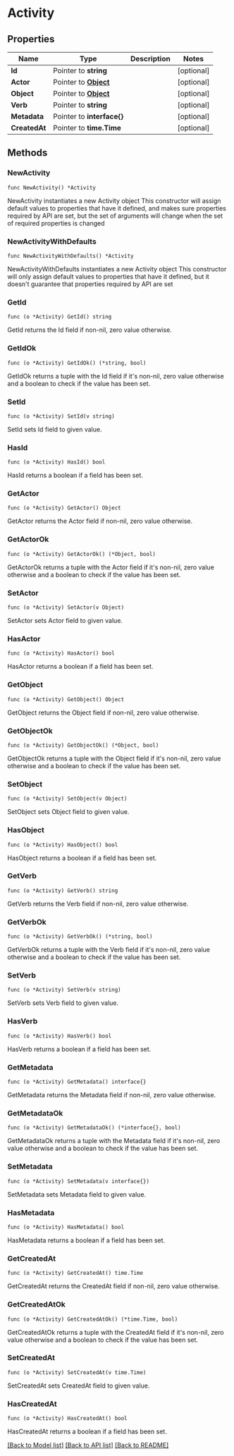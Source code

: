 # Activity

## Properties

Name | Type | Description | Notes
------------ | ------------- | ------------- | -------------
**Id** | Pointer to **string** |  | [optional] 
**Actor** | Pointer to [**Object**](Object.md) |  | [optional] 
**Object** | Pointer to [**Object**](Object.md) |  | [optional] 
**Verb** | Pointer to **string** |  | [optional] 
**Metadata** | Pointer to **interface{}** |  | [optional] 
**CreatedAt** | Pointer to **time.Time** |  | [optional] 

## Methods

### NewActivity

`func NewActivity() *Activity`

NewActivity instantiates a new Activity object
This constructor will assign default values to properties that have it defined,
and makes sure properties required by API are set, but the set of arguments
will change when the set of required properties is changed

### NewActivityWithDefaults

`func NewActivityWithDefaults() *Activity`

NewActivityWithDefaults instantiates a new Activity object
This constructor will only assign default values to properties that have it defined,
but it doesn't guarantee that properties required by API are set

### GetId

`func (o *Activity) GetId() string`

GetId returns the Id field if non-nil, zero value otherwise.

### GetIdOk

`func (o *Activity) GetIdOk() (*string, bool)`

GetIdOk returns a tuple with the Id field if it's non-nil, zero value otherwise
and a boolean to check if the value has been set.

### SetId

`func (o *Activity) SetId(v string)`

SetId sets Id field to given value.

### HasId

`func (o *Activity) HasId() bool`

HasId returns a boolean if a field has been set.

### GetActor

`func (o *Activity) GetActor() Object`

GetActor returns the Actor field if non-nil, zero value otherwise.

### GetActorOk

`func (o *Activity) GetActorOk() (*Object, bool)`

GetActorOk returns a tuple with the Actor field if it's non-nil, zero value otherwise
and a boolean to check if the value has been set.

### SetActor

`func (o *Activity) SetActor(v Object)`

SetActor sets Actor field to given value.

### HasActor

`func (o *Activity) HasActor() bool`

HasActor returns a boolean if a field has been set.

### GetObject

`func (o *Activity) GetObject() Object`

GetObject returns the Object field if non-nil, zero value otherwise.

### GetObjectOk

`func (o *Activity) GetObjectOk() (*Object, bool)`

GetObjectOk returns a tuple with the Object field if it's non-nil, zero value otherwise
and a boolean to check if the value has been set.

### SetObject

`func (o *Activity) SetObject(v Object)`

SetObject sets Object field to given value.

### HasObject

`func (o *Activity) HasObject() bool`

HasObject returns a boolean if a field has been set.

### GetVerb

`func (o *Activity) GetVerb() string`

GetVerb returns the Verb field if non-nil, zero value otherwise.

### GetVerbOk

`func (o *Activity) GetVerbOk() (*string, bool)`

GetVerbOk returns a tuple with the Verb field if it's non-nil, zero value otherwise
and a boolean to check if the value has been set.

### SetVerb

`func (o *Activity) SetVerb(v string)`

SetVerb sets Verb field to given value.

### HasVerb

`func (o *Activity) HasVerb() bool`

HasVerb returns a boolean if a field has been set.

### GetMetadata

`func (o *Activity) GetMetadata() interface{}`

GetMetadata returns the Metadata field if non-nil, zero value otherwise.

### GetMetadataOk

`func (o *Activity) GetMetadataOk() (*interface{}, bool)`

GetMetadataOk returns a tuple with the Metadata field if it's non-nil, zero value otherwise
and a boolean to check if the value has been set.

### SetMetadata

`func (o *Activity) SetMetadata(v interface{})`

SetMetadata sets Metadata field to given value.

### HasMetadata

`func (o *Activity) HasMetadata() bool`

HasMetadata returns a boolean if a field has been set.

### GetCreatedAt

`func (o *Activity) GetCreatedAt() time.Time`

GetCreatedAt returns the CreatedAt field if non-nil, zero value otherwise.

### GetCreatedAtOk

`func (o *Activity) GetCreatedAtOk() (*time.Time, bool)`

GetCreatedAtOk returns a tuple with the CreatedAt field if it's non-nil, zero value otherwise
and a boolean to check if the value has been set.

### SetCreatedAt

`func (o *Activity) SetCreatedAt(v time.Time)`

SetCreatedAt sets CreatedAt field to given value.

### HasCreatedAt

`func (o *Activity) HasCreatedAt() bool`

HasCreatedAt returns a boolean if a field has been set.


[[Back to Model list]](../README.md#documentation-for-models) [[Back to API list]](../README.md#documentation-for-api-endpoints) [[Back to README]](../README.md)


